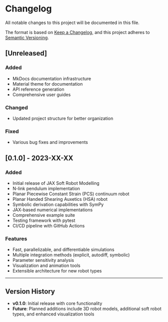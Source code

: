 # Changelog

All notable changes to this project will be documented in this file.

The format is based on [Keep a Changelog](https://keepachangelog.com/en/1.0.0/),
and this project adheres to [Semantic Versioning](https://semver.org/spec/v2.0.0.html).

## [Unreleased]

### Added
- MkDocs documentation infrastructure
- Material theme for documentation
- API reference generation
- Comprehensive user guides

### Changed
- Updated project structure for better organization

### Fixed
- Various bug fixes and improvements

## [0.1.0] - 2023-XX-XX

### Added
- Initial release of JAX Soft Robot Modelling
- N-link pendulum implementation
- Planar Piecewise Constant Strain (PCS) continuum robot
- Planar Handed Shearing Auxetics (HSA) robot
- Symbolic derivation capabilities with SymPy
- JAX-based numerical implementations
- Comprehensive example suite
- Testing framework with pytest
- CI/CD pipeline with GitHub Actions

### Features
- Fast, parallelizable, and differentiable simulations
- Multiple integration methods (explicit, autodiff, symbolic)
- Parameter sensitivity analysis
- Visualization and animation tools
- Extensible architecture for new robot types

---

## Version History

- **v0.1.0**: Initial release with core functionality
- **Future**: Planned additions include 3D robot models, additional soft robot types, and enhanced visualization tools
